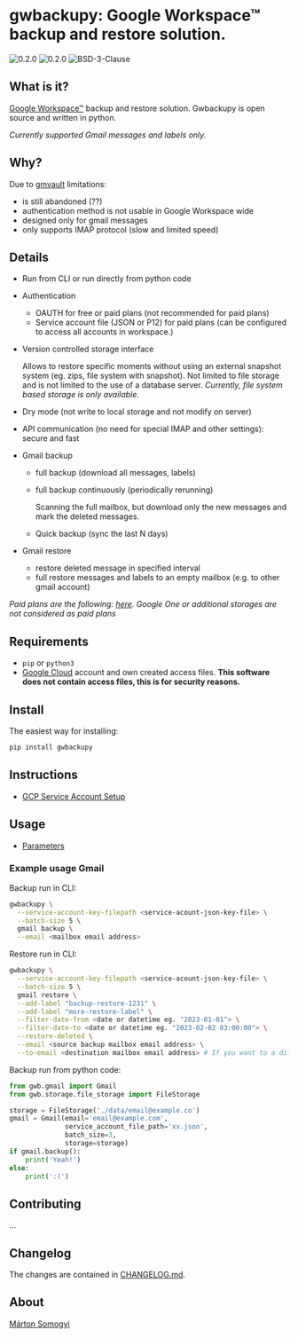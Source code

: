 # gwbackupy: Google Workspace™ backup and restore solution.

![0.2.0](https://img.shields.io/github/v/release/smartondev/gwbackupy)
![0.2.0](https://img.shields.io/pypi/v/gwbackupy)
![BSD-3-Clause](https://img.shields.io/github/license/smartondev/gwbackupy)

## What is it?

[Google Workspace™](https://workspace.google.com/) backup and restore solution.
Gwbackupy is open source and written in python.

*Currently supported Gmail messages and labels only.*

## Why?

Due to [gmvault](https://github.com/gaubert/gmvault) limitations:

- is still abandoned (??)
- authentication method is not usable in Google Workspace wide
- designed only for gmail messages
- only supports IMAP protocol (slow and limited speed)

## Details

- Run from CLI or run directly from python code
- Authentication
    - OAUTH for free or paid plans (not recommended for paid plans)
    - Service account file (JSON or P12) for paid plans (can be configured to access all accounts in workspace.)
- Version controlled storage interface

  Allows to restore specific moments without using an external snapshot system (eg. zips, file system with snapshot).
  Not limited to file storage and is not limited to the use of a database server.
  *Currently, file system based storage is only available.*
- Dry mode (not write to local storage and not modify on server)
- API communication (no need for special IMAP and other settings): secure and fast
- Gmail backup
    - full backup (download all messages, labels)
    - full backup continuously (periodically rerunning)

      Scanning the full mailbox, but download only the new messages and mark the deleted messages.
    - Quick backup (sync the last N days)
- Gmail restore
    - restore deleted message in specified interval
    - full restore messages and labels to an empty mailbox (e.g. to other gmail account)

*Paid plans are the following: [here](https://workspace.google.com/intl/en/pricing.html). Google One or additional
storages are not considered as paid plans*

## Requirements

- `pip` or `python3`
- [Google Cloud](https://cloud.google.com/) account and own created access files.
  **This software does not contain access files, this is for security reasons.**

## Install

The easiest way for installing:

```bash
pip install gwbackupy
```

## Instructions

- [GCP Service Account Setup](docs/service-account-setup.md)

## Usage

- [Parameters](docs/cli-parameters.md)

### Example usage Gmail

Backup run in CLI:

```bash
gwbackupy \
  --service-account-key-filepath <service-acount-json-key-file> \
  --batch-size 5 \
  gmail backup \
  --email <mailbox email address>
```

Restore run in CLI:

```bash
gwbackupy \
  --service-account-key-filepath <service-acount-json-key-file> \
  --batch-size 5 \
  gmail restore \
  --add-label "backup-restore-1231" \
  --add-label "more-restore-label" \
  --filter-date-from <date or datetime eg. "2023-01-01"> \
  --filter-date-to <date or datetime eg. "2023-02-02 03:00:00"> \
  --restore-deleted \
  --email <source backup mailbox email address> \
  --to-email <destination mailbox email address> # If you want to a different destination account
```

Backup run from python code:

```python
from gwb.gmail import Gmail
from gwb.storage.file_storage import FileStorage

storage = FileStorage('./data/email@example.co')
gmail = Gmail(email='email@example.com',
              service_account_file_path='xx.json',
              batch_size=3,
              storage=storage)
if gmail.backup():
    print('Yeah!')
else:
    print(':(')
```

## Contributing

...

## Changelog

The changes are contained in [CHANGELOG.md](CHANGELOG.md).

## About

[Márton Somogyi](https://github.com/Kamarton)
